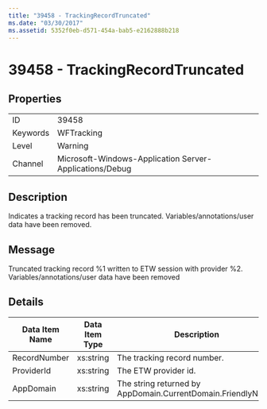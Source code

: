 ```yaml
---
title: "39458 - TrackingRecordTruncated"
ms.date: "03/30/2017"
ms.assetid: 5352f0eb-d571-454a-bab5-e2162888b218
---
```

# 39458 - TrackingRecordTruncated

## Properties  
  
|||  
|-|-|  
|ID|39458|  
|Keywords|WFTracking|  
|Level|Warning|  
|Channel|Microsoft-Windows-Application Server-Applications/Debug|  
  
## Description  

 Indicates a tracking record has been truncated. Variables/annotations/user data have been removed.  
  
## Message  

 Truncated tracking record %1 written to ETW session with provider %2. Variables/annotations/user data have been removed  
  
## Details  
  
|Data Item Name|Data Item Type|Description|  
|--------------------|--------------------|-----------------|  
|RecordNumber|xs:string|The tracking record number.|  
|ProviderId|xs:string|The ETW provider id.|  
|AppDomain|xs:string|The string returned by AppDomain.CurrentDomain.FriendlyName.|
